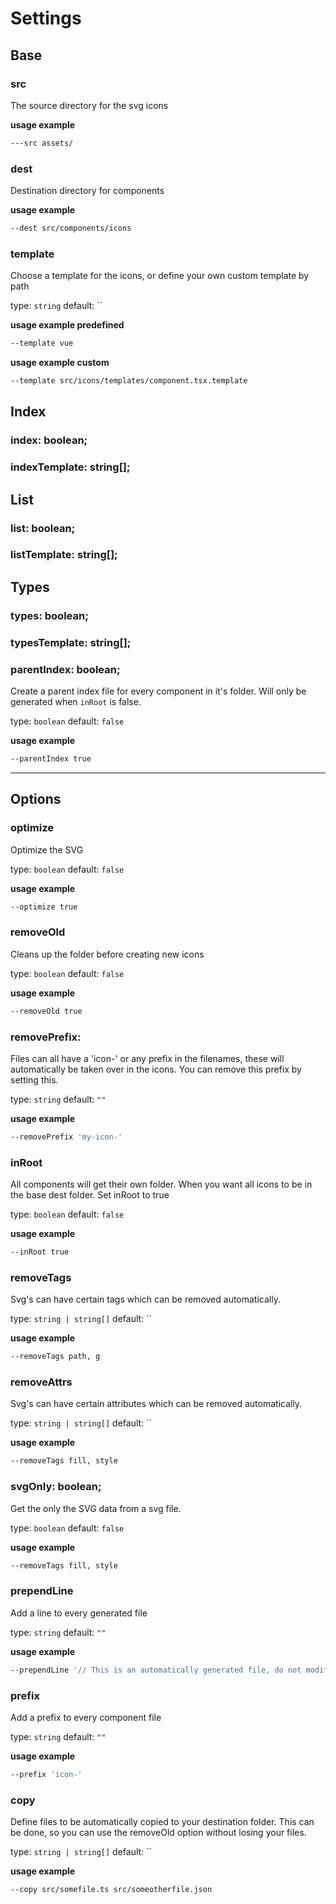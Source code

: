 # Settings

## Base

### src

The source directory for the svg icons

**usage example**

```bash
---src assets/
```

### dest

Destination directory for components

**usage example**

```bash
--dest src/components/icons
```



### template

Choose a template for the icons, or define your own custom template by path

type: `string`
default: ``

**usage example predefined**

```bash
--template vue
```

**usage example custom**

```bash
--template src/icons/templates/component.tsx.template
```

<!-- 
### templates?: Array<TemplateFileType>;

Choose a predefined template

type: `string`
default: ``

**usage example**

```bash
--template vue
``` -->

## Index

### index: boolean;

### indexTemplate: string[];

<!-- ### indexTemplates?: Array<TemplateFileType>; -->

## List

### list: boolean;

### listTemplate: string[];

<!-- ### listTemplates?: Array<TemplateFileType>; -->

## Types

### types: boolean;

### typesTemplate: string[];

<!-- ### typesTemplates?: Array<TemplateFileType>; -->

### parentIndex: boolean;

Create a parent index file for every component in it's folder. Will only be generated when `inRoot` is false.

type: `boolean`
default: `false`

**usage example**

```bash
--parentIndex true
```
---

## Options

### optimize

Optimize the SVG

type: `boolean`
default: `false`

**usage example**

```bash
--optimize true
```

### removeOld

Cleans up the folder before creating new icons

type: `boolean`
default: `false`

**usage example**

```bash
--removeOld true
```

### removePrefix:

Files can all have a 'icon-' or any prefix in the filenames, these will automatically be taken over in the icons. You can remove this prefix by setting this.

type: `string`
default: `""`

**usage example**

```bash
--removePrefix 'my-icon-'
```

### inRoot

All components will get their own folder. When you want all icons to be in the base dest folder. Set inRoot to true

type: `boolean`
default: `false`

**usage example**

```bash
--inRoot true
```

### removeTags

Svg's can have certain tags which can be removed automatically.

type: `string | string[]`
default: ``

**usage example**

```bash
--removeTags path, g
```

### removeAttrs

Svg's can have certain attributes which can be removed automatically.

type: `string | string[]`
default: ``

**usage example**

```bash
--removeTags fill, style
```

### svgOnly: boolean;

Get the only the SVG data from a svg file.

type: `boolean`
default: `false`

**usage example**

```bash
--removeTags fill, style
```

<!--
### stripStyle: boolean;

Remove the styles

type: `boolean`
default: `false`

**usage example**

```bash
--stripStyle true
``` -->

### prependLine

Add a line to every generated file

type: `string`
default: `""`

**usage example**

```bash
--prependLine '// This is an automatically generated file, do not modify'
```

### prefix

Add a prefix to every component file

type: `string`
default: `""`

**usage example**

```bash
--prefix 'icon-'
```

<!-- ### styleDir

Get style files to inject into components

type: `string`
default: `""`

**usage example**

```bash
--styleDir src/styles
``` -->

<!-- ### type -->



### copy

Define files to be automatically copied to your destination folder. This can be done, so you can use the removeOld option without losing your files.

type: `string | string[]`
default: ``

**usage example**

```bash
--copy src/somefile.ts src/someotherfile.json
```